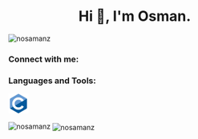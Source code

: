 <h1 align="center">Hi 👋, I'm Osman.</h1>
<p align="left"> <img src="https://komarev.com/ghpvc/?username=nosamanz&label=Profile%20views&color=0e75b6&style=flat" alt="nosamanz" /> </p>

<h3 align="left">Connect with me:</h3>
<p align="left">
</p>

<h3 align="left">Languages and Tools:</h3>
<p align="left"> <a href="https://www.cprogramming.com/" target="_blank" rel="noreferrer"> <img src="https://raw.githubusercontent.com/devicons/devicon/master/icons/c/c-original.svg" alt="c" width="40" height="40"/> </a> </p>

<p><img align="left" src="https://github-readme-stats.vercel.app/api/top-langs?username=nosamanz&show_icons=true&locale=en&layout=compact" alt="nosamanz" /></p>

<p>&nbsp;<img align="center" src="https://github-readme-stats.vercel.app/api?username=nosamanz&show_icons=true&locale=en" alt="nosamanz" /></p>
